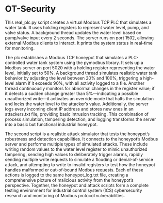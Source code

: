 # OT-Security

This real_plc.py script creates a virtual Modbus TCP PLC that simulates a water tank. It uses holding registers to represent water level, pump, and valve status. A background thread updates the water level based on pump/valve input every 2 seconds. The server runs on port 1502, allowing external Modbus clients to interact. It prints the system status in real-time for monitoring.

The plc establishes a Modbus TCP honeypot that simulates a PLC-controlled water tank system using the pymodbus library. It sets up a Modbus server on port 5020 with a holding register representing the water level, initially set to 50%. A background thread simulates realistic water tank behavior by adjusting the level between 20% and 100%, triggering a high-level alarm if it exceeds 90%, with all activity logged to a file. Another thread continuously monitors for abnormal changes in the register value; if it detects a sudden change greater than 5%—indicating a possible unauthorized write—it activates an override mode that halts the simulation and locks the water level to the attacker’s value. Additionally, the server logs every incoming client IP address and stores new ones in an attackers.txt file, providing basic intrusion tracking. This combination of process simulation, tampering detection, and logging transforms the server into a basic but functional industrial honeypot.

The second script is a realistic attack simulator that tests the honeypot’s robustness and detection capabilities. It connects to the honeypot’s Modbus server and performs multiple types of simulated attacks. These include writing random values to the water level register to mimic unauthorized tampering, sending high values to deliberately trigger alarms, rapidly sending multiple write requests to simulate a flooding or denial-of-service attack, and attempting to write to invalid registers to test how the honeypot handles malformed or out-of-bound Modbus requests. Each of these actions is logged to the same honeypot_log.txt file, creating a comprehensive picture of malicious activity from the honeypot’s perspective. Together, the honeypot and attack scripts form a complete testing environment for industrial control system (ICS) cybersecurity research and monitoring of Modbus protocol vulnerabilities.
